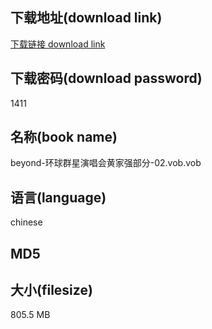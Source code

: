 ## 下载地址(download link)
[下载链接 download link](https://tutu365.netlify.app/?s=beyond-%E7%8E%AF%E7%90%83%E7%BE%A4%E6%98%9F%E6%BC%94%E5%94%B1%E4%BC%9A%E9%BB%84%E5%AE%B6%E5%BC%BA%E9%83%A8%E5%88%86-02.vob)

## 下载密码(download password)
1411

## 名称(book name)
beyond-环球群星演唱会黄家强部分-02.vob.vob

## 语言(language)
chinese

## MD5


## 大小(filesize)
805.5 MB
